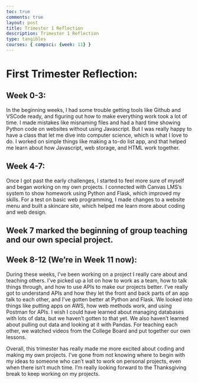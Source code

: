```yaml
---
toc: true 
comments: true 
layout: post 
title: Trimester 1 Reflection
description: Trimester 1 Reflection
type: tangibles
courses: { compsci: {week: 11} } 
---
```


# First Trimester Reflection:

## Week 0-3:
In the beginning weeks, I had some trouble getting tools like Github and VSCode ready, and figuring out how to make everything work took a lot of time. I made mistakes like misnaming files and had a hard time showing Python code on websites without using Javascript. But I was really happy to have a class that let me dive into computer science, which is what I love to do. I worked on simple things like making a to-do list app, and that helped me learn about how Javascript, web storage, and HTML work together.

## Week 4-7:
Once I got past the early challenges, I started to feel more sure of myself and began working on my own projects. I connected with Canvas LMS’s system to show homework using Python and Flask, which improved my skills. For a test on basic web programming, I made changes to a website menu and built a skincare site, which helped me learn more about coding and web design.

## Week 7 marked the beginning of group teaching and our own special project.
## Week 8-12 (We’re in Week 11 now):
During these weeks, I’ve been working on a project I really care about and teaching others. I’ve picked up a lot on how to work as a team, how to talk things through, and how to use APIs to make our projects better. I’ve really got to understand APIs and how they let the front and back parts of an app talk to each other, and I’ve gotten better at Python and Flask. We looked into things like putting apps on AWS, how web methods work, and using Postman for APIs. I wish I could have learned about managing databases with lots of data, but we haven’t gotten to that yet. We also haven’t learned about pulling out data and looking at it with Pandas. For teaching each other, we watched videos from the College Board and put together our own lessons.

Overall, this trimester has really made me more excited about coding and making my own projects. I’ve gone from not knowing where to begin with my ideas to someone who can’t wait to work on personal projects, even when there isn’t much time. I’m really looking forward to the Thanksgiving break to keep working on my projects.

